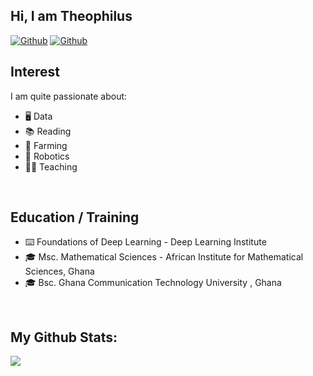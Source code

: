## Hi, I am Theophilus

[![Github](https://img.shields.io/github/followers/theoaid?label=Followers&logo=Github)](https://github.com/theoaid) [![Github](https://visitor-badge.laobi.icu/badge?page_id=theoaid.theoaid)](https://github.com/theoaid)

## Interest
I am quite passionate about:
  - :desktop_computer: Data
  - :books: Reading 
  - :seedling: Farming
  - :mechanical_arm: Robotics
  - :man_teacher: Teaching

<br />

## Education / Training
-  ⌨️ Foundations of Deep Learning - Deep Learning Institute
- 🎓 Msc. Mathematical Sciences - African Institute for Mathematical Sciences, Ghana
- 🎓 Bsc. Ghana Communication Technology University , Ghana

<br />

## My Github Stats:

<div>
<a href="https://github-readme-stats.vercel.app/api?username=theoaid&count_private=true&show_icons=true&theme=blue-green">
  <img  align="left" src="https://github-readme-stats.vercel.app/api?username=theoaid&count_private=true&show_icons=true&theme=blue-green" />
</a>
</div>
